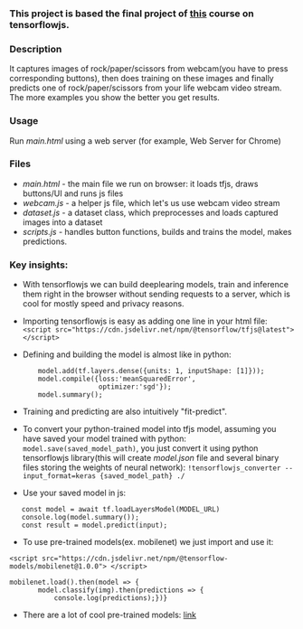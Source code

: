 ### This project is based the final project of [this](https://www.coursera.org/learn/browser-based-models-tensorflow/home/welcome) course on tensorflowjs. 

### Description
It captures images of rock/paper/scissors from webcam(you have to press corresponding buttons), then does training on these images and finally predicts one of rock/paper/scissors from your life webcam video stream. The more examples you show the better you get results. 

### Usage
Run *main.html* using a web server (for example, Web Server for Chrome)

### Files
 * *main.html* - the main file we run on browser: it loads tfjs, draws buttons/UI and runs js files
 * *webcam.js* - a helper js file, which let's us use webcam video stream
 * *dataset.js* - a dataset class, which preprocesses and loads captured images into a dataset
 * *scripts.js* - handles button functions, builds and trains the model, makes predictions.

### Key insights:

 * With tensorflowjs we can build deeplearing models, train and inference them right in the browser without sending requests to a server, which is cool for mostly speed and privacy reasons.
 
 * Importing tensorflowjs is easy as adding one line in your html file:
 ```<script src="https://cdn.jsdelivr.net/npm/@tensorflow/tfjs@latest"></script>```
 
 * Defining and building the model is almost like in python:
 ```const model = tf.sequential();
        model.add(tf.layers.dense({units: 1, inputShape: [1]}));
        model.compile({loss:'meanSquaredError', 
                       optimizer:'sgd'});
        model.summary();
 ```
 
 * Training and predicting are also intuitively "fit-predict".
 
 * To convert your python-trained model into tfjs model, assuming you have saved your model trained with python: ```model.save(saved_model_path)```, you just convert it using python tensorflowjs library(this will create *model.json* file and several binary files storing the weights of neural network): 
 ```!tensorflowjs_converter --input_format=keras {saved_model_path} ./```
 
 * Use your saved model in js:
 ```const MODEL_URL = 'http://127.0.0.1:8887//path-to-you-newly-converted-model.json';
    const model = await tf.loadLayersModel(MODEL_URL)
    console.log(model.summary());
    const result = model.predict(input);
 ```
 
 * To use pre-trained models(ex. mobilenet) we just import and use it:
 ```
 <script src="https://cdn.jsdelivr.net/npm/@tensorflow-models/mobilenet@1.0.0"> </script>  
 
 mobilenet.load().then(model => {
        model.classify(img).then(predictions => {
            console.log(predictions);})}
 ```
 * There are a lot of cool pre-trained models: [link](https://github.com/tensorflow/tfjs-models)
 
            